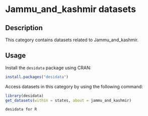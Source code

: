 
# Jammu_and_kashmir datasets
## Description
This category contains datasets related to Jammu_and_kashmir.
## Usage
Install the `desidata` package using CRAN:
```r
install.packages("desidata")
```
Access datasets in this category by using the following command:
```r
library(desidata)
get_datasets(within = states, about = jammu_and_kashmir)
```
`desidata for R`
